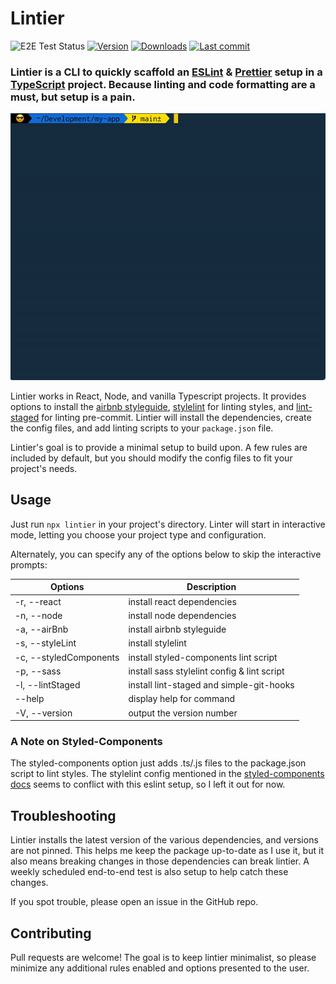 # Lintier

![E2E Test Status](https://github.com/josh-stillman/lintier/actions/workflows/e2e.yml/badge.svg) [![Version](https://img.shields.io/npm/v/lintier.svg?style=flat-square)](https://www.npmjs.com/package/lintier?activeTab=versions) [![Downloads](https://img.shields.io/npm/dt/lintier.svg?style=flat-square)](https://www.npmjs.com/package/lintier) [![Last commit](https://img.shields.io/github/last-commit/josh-stillman/lintier.svg?style=flat-square)](https://github.com/josh-stillman/lintier/graphs/commit-activity)

### Lintier is a CLI to quickly scaffold an [ESLint](https://eslint.org/) & [Prettier](https://prettier.io/) setup in a [TypeScript](https://www.typescriptlang.org/) project.  Because linting and code formatting are a must, but setup is a pain.

![](https://github.com/josh-stillman/lintier/blob/main/lintier.gif?raw=true)

Lintier works in React, Node, and vanilla Typescript projects. It provides options to install the [airbnb styleguide](https://github.com/iamturns/eslint-config-airbnb-typescript), [stylelint](https://stylelint.io/) for linting styles, and [lint-staged](https://github.com/okonet/lint-staged#readme) for linting pre-commit. Lintier will install the dependencies, create the config files, and add linting scripts to your `package.json` file.

Lintier's goal is to provide a minimal setup to build upon.  A few rules are included by default, but you should modify the config files to fit your project's needs.

## Usage

Just run `npx lintier` in your project's directory.  Linter will start in interactive mode, letting you choose your project type and configuration.

Alternately, you can specify any of the options below to skip the interactive prompts:

  |Options                 |Description
  -------------------------|-------------------------
  |-r, --react             |install react dependencies
  |-n, --node              |install node dependencies
  |-a, --airBnb            |install airbnb styleguide
  |-s, --styleLint         |install stylelint
  |-c, --styledComponents  |install styled-components lint script
  |-p, --sass              |install sass stylelint config & lint script
  |-l, --lintStaged        |install lint-staged and simple-git-hooks
  |--help                  |display help for command
  |-V, --version           |output the version number

### A Note on Styled-Components

The styled-components option just adds .ts/.js files to the package.json script to lint styles.  The stylelint config mentioned in the [styled-components docs](https://styled-components.com/docs/tooling#stylelint) seems to conflict with this eslint setup, so I left it out for now.

## Troubleshooting

Lintier installs the latest version of the various dependencies, and versions are not pinned.  This helps me keep the package up-to-date as I use it, but it also means breaking changes in those dependencies can break lintier.  A weekly scheduled end-to-end test is also setup to help catch these changes.

If you spot trouble, please open an issue in the GitHub repo.

## Contributing

Pull requests are welcome!  The goal is to keep lintier minimalist, so please minimize any additional rules enabled and options presented to the user.


